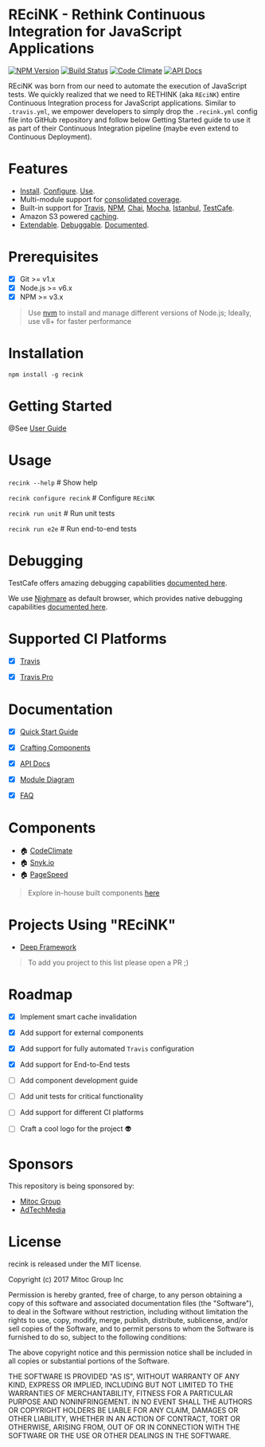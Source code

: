 REciNK - Rethink Continuous Integration for JavaScript Applications
===================================================================

[![NPM Version](https://img.shields.io/npm/v/recink.svg?maxAge=0)](https://npmjs.org/package/recink)
[![Build Status](https://travis-ci.org/MitocGroup/recink.svg?branch=master&maxAge=0)](https://travis-ci.org/MitocGroup/recink)
[![Code Climate](https://codeclimate.com/github/MitocGroup/recink/badges/gpa.svg?maxAge=0)](https://codeclimate.com/github/MitocGroup/recink)
[![API Docs](https://mitocgroup.github.io/recink/api/badge.svg?maxAge=0)](https://mitocgroup.github.io/recink/api/)


REciNK was born from our need to automate the execution of JavaScript tests.
We quickly realized that we need to RETHINK (aka `REciNK`) entire Continuous
Integration process for JavaScript applications. Similar to `.travis.yml`, we
empower developers to simply drop the `.recink.yml` config file into GitHub
repository and follow below Getting Started guide to use it as part of their
Continuous Integration pipeline (maybe even extend to Continuous Deployment).


# Features

- [Install](https://github.com/MitocGroup/recink#installation).
[Configure](https://github.com/MitocGroup/recink/blob/master/docs/guide.md#configuring-github-project).
[Use](https://github.com/MitocGroup/recink#usage).
- Multi-module support for
[consolidated coverage](https://github.com/MitocGroup/recink/blob/master/bin/templates/.recink.yml#L50).
- Built-in support for [Travis](https://travis-ci.org),
[NPM](https://www.npmjs.com), [Chai](http://chaijs.com),
[Mocha](http://mochajs.org), [Istanbul](https://istanbul.js.org),
[TestCafe](https://devexpress.github.io/testcafe).
- Amazon S3 powered
[caching](https://github.com/MitocGroup/recink/blob/master/bin/templates/.recink.yml#L10).
- [Extendable](https://github.com/MitocGroup/recink#components-inhouse--3rd-party).
[Debuggable](https://github.com/MitocGroup/recink#debugging).
[Documented](https://github.com/MitocGroup/recink#documentation).


# Prerequisites

- [x] Git >= v1.x
- [x] Node.js >= v6.x
- [x] NPM >= v3.x

> Use [nvm](https://github.com/creationix/nvm#installation) to install and
manage different versions of Node.js; Ideally, use v8+ for faster performance


# Installation

`npm install -g recink`


# Getting Started

@See [User Guide](https://github.com/MitocGroup/recink/blob/master/docs/guide.md#configuring-github-project)


# Usage

`recink --help` # Show help

`recink configure recink` # Configure `REciNK`

`recink run unit` # Run unit tests

`recink run e2e` # Run end-to-end tests


# Debugging

TestCafe offers amazing debugging capabilities
[documented here](http://devexpress.github.io/testcafe/documentation/test-api/debugging.html).

We use [Nighmare](https://github.com/ryx/testcafe-browser-provider-nightmare)
as default browser, which provides native debugging capabilities
[documented here](https://github.com/ryx/testcafe-browser-provider-nightmare#debugging).


# Supported CI Platforms

- [x] [Travis](https://travis-ci.org)
- [x] [Travis Pro](https://travis-ci.com)


# Documentation

- [x] [Quick Start Guide](https://github.com/MitocGroup/recink/blob/master/docs/guide.md)
- [x] [Crafting Components](https://github.com/MitocGroup/recink/blob/master/docs/component-guide.md)
- [x] [API Docs](https://mitocgroup.github.io/recink/api/identifiers.html)
- [x] [Module Diagram](https://mitocgroup.github.io/recink/module-diagram.html)
- [x] [FAQ](https://github.com/MitocGroup/recink/blob/master/docs/faq.md)


# Components

- :house: [CodeClimate](https://github.com/MitocGroup/recink/blob/master/components/codeclimate/README.md)
- :house: [Snyk.io](https://github.com/MitocGroup/recink/blob/master/components/snyk/README.md)
- :house: [PageSpeed](https://github.com/MitocGroup/recink/blob/master/components/pagespeed/README.md)

> Explore in-house built components [here](https://github.com/MitocGroup/recink/tree/master/components)


# Projects Using "REciNK"

- [Deep Framework](https://github.com/MitocGroup/deep-framework/blob/master/.recink.yml)

> To add you project to this list please open a PR ;)


# Roadmap

- [x] Implement smart cache invalidation
- [x] Add support for external components
- [x] Add support for fully automated `Travis` configuration 
- [x] Add support for End-to-End tests
- [ ] Add component development guide
- [ ] Add unit tests for critical functionality
- [ ] Add support for different CI platforms
- [ ] Craft a cool logo for the project :alien:


# Sponsors

This repository is being sponsored by:

- [Mitoc Group](https://www.mitocgroup.com)
- [AdTechMedia](https://www.adtechmedia.io)


# License

recink is released under the MIT license.

Copyright (c) 2017 Mitoc Group Inc

Permission is hereby granted, free of charge, to any person obtaining a copy
of this software and associated documentation files (the "Software"), to deal
in the Software without restriction, including without limitation the rights
to use, copy, modify, merge, publish, distribute, sublicense, and/or sell
copies of the Software, and to permit persons to whom the Software is
furnished to do so, subject to the following conditions:

The above copyright notice and this permission notice shall be included in all
copies or substantial portions of the Software.

THE SOFTWARE IS PROVIDED "AS IS", WITHOUT WARRANTY OF ANY KIND, EXPRESS OR
IMPLIED, INCLUDING BUT NOT LIMITED TO THE WARRANTIES OF MERCHANTABILITY,
FITNESS FOR A PARTICULAR PURPOSE AND NONINFRINGEMENT. IN NO EVENT SHALL THE
AUTHORS OR COPYRIGHT HOLDERS BE LIABLE FOR ANY CLAIM, DAMAGES OR OTHER
LIABILITY, WHETHER IN AN ACTION OF CONTRACT, TORT OR OTHERWISE, ARISING FROM,
OUT OF OR IN CONNECTION WITH THE SOFTWARE OR THE USE OR OTHER DEALINGS IN THE
SOFTWARE.

